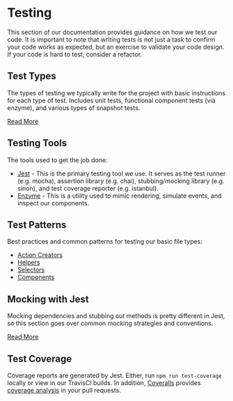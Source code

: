 # Testing

This section of our documentation provides guidance on how we test our code.  It is important to note that writing tests is not just a task to confirm your code works as expected, but an exercise to validate your code design.  If your code is hard to test, consider a refactor.


## Test Types

The types of testing we typically write for the project with basic instructions for each type of test. Includes unit tests, functional component tests (via enzyme), and various types of snapshot tests.

[Read More](types.md)


## Testing Tools

The tools used to get the job done:

 * [Jest](https://jestjs.io/) - This is the primary testing tool we use. It serves as the test runner (e.g. mocha), assertion library (e.g. chai), stubbing/mocking library (e.g. sinon), and test coverage reporter (e.g. istanbul).
 * [Enzyme](https://airbnb.io/enzyme/) - This is a utility used to mimic rendering, simulate events, and inspect our components.


## Test Patterns
Best practices and common patterns for testing our basic file types:

 * [Action Creators](testing-actions.md)
 * [Helpers](testing-helpers.md)
 * [Selectors](testing-selectors.md)
 * [Components](testing-components.md)


## Mocking with Jest

Mocking dependencies and stubbing out methods is pretty different in Jest, so this section goes over common mocking strategies and conventions.

[Read More](mocking.md)


## Test Coverage

Coverage reports are generated by Jest.  Either, run `npm run test-coverage` locally or view in our TravisCI builds.  In addition, [Coveralls](https://coveralls.io/) provides [coverage analysis](https://github.com/SparkPost/2web2ui/pull/834#issuecomment-466549343) in your pull requests.
